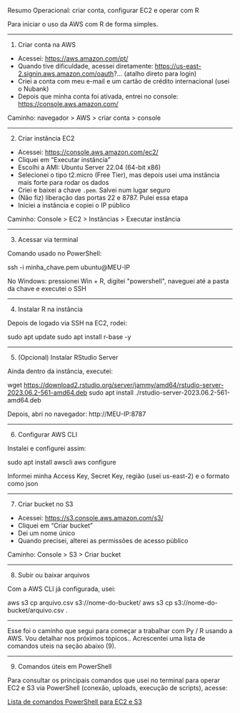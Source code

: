 Resumo Operacional: criar conta, configurar EC2 e operar com R

Para iniciar o uso da AWS com R de forma simples.

------------------------------

1. Criar conta na AWS

- Acessei: https://aws.amazon.com/pt/
- Quando tive dificuldade, acessei diretamente:
  https://us-east-2.signin.aws.amazon.com/oauth?... (atalho direto para login)
- Criei a conta com meu e-mail e um cartão de crédito internacional (usei o Nubank)
- Depois que minha conta foi ativada, entrei no console: https://console.aws.amazon.com/

Caminho: navegador > AWS > criar conta > console

------------------------------

2. Criar instância EC2

- Acessei: https://console.aws.amazon.com/ec2/
- Cliquei em “Executar instância”
- Escolhi a AMI: Ubuntu Server 22.04 (64-bit x86)
- Selecionei o tipo t2.micro (Free Tier), mas depois usei uma instância mais forte para rodar os dados
- Criei e baixei a chave `.pem`. Salvei num lugar seguro
- (Não fiz) liberação das portas 22 e 8787. Pulei essa etapa
- Iniciei a instância e copiei o IP público

Caminho: Console > EC2 > Instâncias > Executar instância

------------------------------

3. Acessar via terminal

Comando usado no PowerShell:

ssh -i minha_chave.pem ubuntu@MEU-IP

No Windows: pressionei Win + R, digitei "powershell", naveguei até a pasta da chave e executei o SSH

------------------------------

4. Instalar R na instância

Depois de logado via SSH na EC2, rodei:

sudo apt update
sudo apt install r-base -y

------------------------------

5. (Opcional) Instalar RStudio Server

Ainda dentro da instância, executei:

wget https://download2.rstudio.org/server/jammy/amd64/rstudio-server-2023.06.2-561-amd64.deb
sudo apt install ./rstudio-server-2023.06.2-561-amd64.deb

Depois, abri no navegador: http://MEU-IP:8787

------------------------------

6. Configurar AWS CLI

Instalei e configurei assim:

sudo apt install awscli
aws configure

Informei minha Access Key, Secret Key, região (usei us-east-2) e o formato como json

------------------------------

7. Criar bucket no S3

- Acessei: https://s3.console.aws.amazon.com/s3/
- Cliquei em “Criar bucket”
- Dei um nome único
- Quando precisei, alterei as permissões de acesso público

Caminho: Console > S3 > Criar bucket

------------------------------

8. Subir ou baixar arquivos

Com a AWS CLI já configurada, usei:

aws s3 cp arquivo.csv s3://nome-do-bucket/
aws s3 cp s3://nome-do-bucket/arquivo.csv .

------------------------------

Esse foi o caminho que segui para começar a trabalhar com Py / R usando a AWS. Vou detalhar nos próximos tópicos.. Acrescentei uma lista de comandos uteis na seção abaixo (9).

------------------------------

9. Comandos úteis em PowerShell

Para consultar os principais comandos que usei no terminal para operar EC2 e S3 via PowerShell (conexão, uploads, execução de scripts), acesse:

[Lista de comandos PowerShell para EC2 e S3](power_shell_comandos.md)
